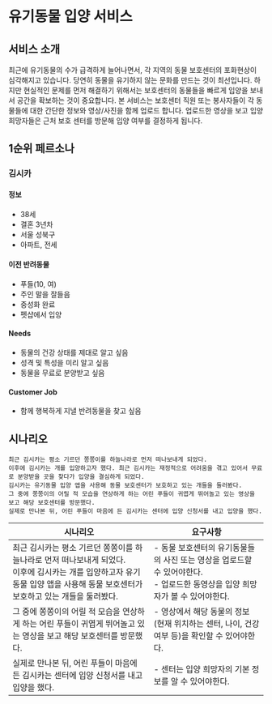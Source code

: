 # 유기동물 입양 서비스
## 서비스 소개
최근에 유기동물의 수가 급격하게 늘어나면서, 각 지역의 동물 보호센터의 포화현상이 심각해지고 있습니다.
당연히 동물을 유기하지 않는 문화를 만드는 것이 최선입니다. 
하지만 현실적인 문제를 먼저 해결하기 위해서는 보호센터의 동물들을 빠르게 입양을 보내서 공간을 확보하는 것이 중요합니다.
본 서비스는 보호센터 직원 또는 봉사자들이 각 동물들에 대한 간단한 정보와 영상/사진을 함께 업로드 합니다.
업로드한 영상을 보고 입양 희망자들은 근처 보호 센터를 방문해 입양 여부를 결정하게 됩니다.

## 1순위 페르소나
### 김시카
#### 정보
- 38세
- 결혼 3년차
- 서울 성북구
- 아파트, 전세
#### 이전 반려동물
- 푸들(10, 여)
- 주인 말을 잘들음
- 중성화 완료
- 펫샵에서 입양
#### Needs
- 동물의 건강 상태를 제대로 알고 싶음
- 성격 및 특성을 미리 알고 싶음
- 동물을 무료로 분양받고 싶음
#### Customer Job
- 함께 행복하게 지낼 반려동물을 찾고 싶음 

## 시나리오
```
최근 김시카는 평소 기르던 쫑쫑이를 하늘나라로 먼저 떠나보내게 되었다. 
이후에 김시카는 개를 입양하고자 했다. 최근 김시카는 재정적으로 어려움을 겪고 있어서 무료로 분양받을 곳을 찾다가 입양을 결심하게 되었다.
김시카는 유기동물 입양 앱을 사용해 동물 보호센터가 보호하고 있는 개들을 둘러봤다.
그 중에 쫑쫑이의 어릴 적 모습을 연상하게 하는 어린 푸들이 귀엽게 뛰어놀고 있는 영상을 보고 해당 보호센터를 방문했다.
실제로 만나본 뒤, 어린 푸들이 마음에 든 김시카는 센터에 입양 신청서를 내고 입양을 했다. 
```

|시나리오|요구사항|
|-----|-----|
|최근 김시카는 평소 기르던 쫑쫑이를 하늘나라로 먼저 떠나보내게 되었다. <br/> 이후에 김시카는 개를 입양하고자 유기동물 입양 앱을 사용해 동물 보호센터가 보호하고 있는 개들을 둘러봤다.| - 동물 보호센터의 유기동물들의 사진 또는 영상을 업로드할 수 있어야한다. <br/> - 업로드한 동영상을 입양 희망자가 볼 수 있어야한다.|
|그 중에 쫑쫑이의 어릴 적 모습을 연상하게 하는 어린 푸들이 귀엽게 뛰어놀고 있는 영상을 보고 해당 보호센터를 방문했다.|- 영상에서 해당 동물의 정보(현재 위치하는 센터, 나이, 건강 여부 등)을 확인할 수 있어야한다.|
|실제로 만나본 뒤, 어린 푸들이 마음에 든 김시카는 센터에 입양 신청서를 내고 입양을 했다. |- 센터는 입양 희망자의 기본 정보를 알 수 있어야한다.|

